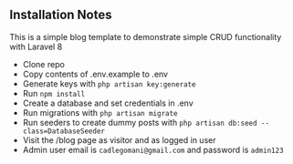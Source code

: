 ## Installation Notes

This is a simple blog template to demonstrate simple CRUD functionality with Laravel 8

- Clone repo
- Copy contents of .env.example to .env
- Generate keys with `php artisan key:generate`
- Run `npm install`
- Create a database and set credentials in .env
- Run migrations with `php artisan migrate`
- Run seeders to create dummy posts with `php artisan db:seed --class=DatabaseSeeder`
- Visit the /blog page as visitor and as logged in user
- Admin user email is `cadlegomani@gmail.com` and password is `admin123`